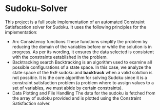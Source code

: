 # Sudoku-Solver

This project is a full scale implementation of an automated Constraint Satisfacation solver for Sudoku. It uses the following principles for the implementation:
- Arc Consistency functions
These functions simplify the problem by reducing the domain of the variables before or while the solution is in progress. As per its wording, it ensures the data selected is consistent with the constraints established in the problem. 
- Backtracking search
Backtracking is an algorithm used to examine all possible configurations of a state space. In this case, we analyze the state space of the 9x9 sudoku and **backtrack** when a valid solution is not possible. It is the core algorithm for solving Sudoku since it is a constraint satisfaction problem (a problem where to assign values to a set of variables, we must abide by certain constraints).
- Data Plotting and File Handling
The data for the sudoku is fetched from the array of sudoku provided and is plotted using the Constraint Satisfaction solver.
